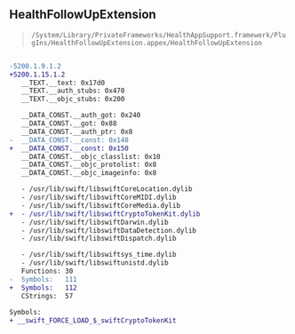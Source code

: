 ## HealthFollowUpExtension

> `/System/Library/PrivateFrameworks/HealthAppSupport.framework/PlugIns/HealthFollowUpExtension.appex/HealthFollowUpExtension`

```diff

-5200.1.9.1.2
+5200.1.15.1.2
   __TEXT.__text: 0x17d0
   __TEXT.__auth_stubs: 0x470
   __TEXT.__objc_stubs: 0x200

   __DATA_CONST.__auth_got: 0x240
   __DATA_CONST.__got: 0x88
   __DATA_CONST.__auth_ptr: 0x8
-  __DATA_CONST.__const: 0x148
+  __DATA_CONST.__const: 0x150
   __DATA_CONST.__objc_classlist: 0x10
   __DATA_CONST.__objc_protolist: 0x8
   __DATA_CONST.__objc_imageinfo: 0x8

   - /usr/lib/swift/libswiftCoreLocation.dylib
   - /usr/lib/swift/libswiftCoreMIDI.dylib
   - /usr/lib/swift/libswiftCoreMedia.dylib
+  - /usr/lib/swift/libswiftCryptoTokenKit.dylib
   - /usr/lib/swift/libswiftDarwin.dylib
   - /usr/lib/swift/libswiftDataDetection.dylib
   - /usr/lib/swift/libswiftDispatch.dylib

   - /usr/lib/swift/libswiftsys_time.dylib
   - /usr/lib/swift/libswiftunistd.dylib
   Functions: 30
-  Symbols:   111
+  Symbols:   112
   CStrings:  57
 
Symbols:
+ __swift_FORCE_LOAD_$_swiftCryptoTokenKit

```
